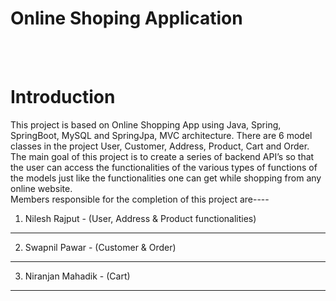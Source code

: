 <h1>Online Shoping Application</h1>

<br><br>

<h1>Introduction</h1>
<p>This project is based on Online Shopping App using Java, Spring, SpringBoot, MySQL and SpringJpa, MVC architecture. There are 6 model classes in the project User, Customer, Address, Product, Cart and Order. The main goal of this project is to create a series of backend API’s so that the user can access the functionalities of the various types of functions of the models just like the functionalities one can get while shopping from any online website.<br>Members responsible for the completion of this project are----<br></p>

1. Nilesh Rajput - (User, Address & Product functionalities)

__________________________________________________________________________________________
2. Swapnil Pawar - (Customer & Order)

__________________________________________________________________________________________
3. Niranjan Mahadik - (Cart)

__________________________________________________________________________________________

